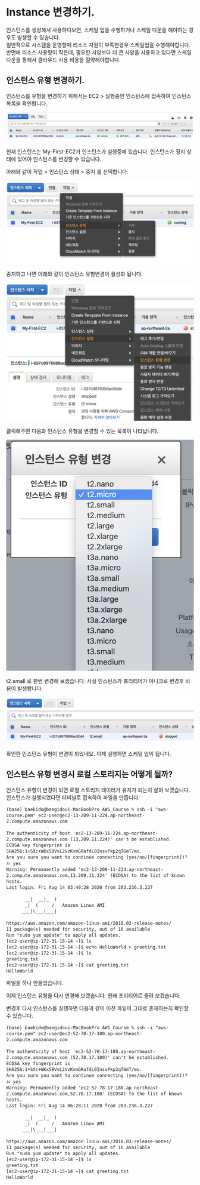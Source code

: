 # Instance 변경하기. 

인스턴스를 생성해서 사용하다보면, 스케일 업을 수행하거나 스케일 다운을 해야하는 경우도 발생할 수 있습니다. \
일반적으로 시스템을 운영할때 리소스 자원이 부족한경우 스케일업을 수행해야합니다. 반면에 리소스 사용량이 작은데, 필요한 사양보다 더 큰 사양을 사용하고 있다면 스케일 다운을 통해서 클라우드 사용 비용을 절약해야합니다. 

## 인스턴스 유형 변경하기. 

인스턴스를 유형을 변경하기 위해서는 EC2 > 실행중인 인스턴스에 접속하여 인스턴스 목록을 확인합니다. 

![ChangeInstance01](imgs/ChangeInstance01.png)

현재 인스턴스는 My-First-EC2가 인스턴스가 실행중에 있습니다. 인스턴스가 정지 상태에 있어야 인스턴스를 변경할 수 있습니다. 

아래와 같이 작업 > 인스턴스 상태 > 중지 를 선택합니다. 

![ChangeInstance02](imgs/ChangeInstance02.png)

중지하고 나면 아래와 같이 인스턴스 유형변경이 활성화 됩니다. 

![ChangeInstance03](imgs/ChangeInstance03.png)

클릭해주면 다음과 인스턴스 유형을 변경할 수 있는 목록이 나타납니다.

![ChangeInstance04](imgs/ChangeInstance04.png)

t2.small 로 한번 변경해 보겠습니다. 사실 인스턴스가 프리티어가 아니크로 변경후 비용이 발생합니다. 

![ChangeInstance05](imgs/ChangeInstance05.png)

확인한 인스턴스 유형이 변경이 되었네요. 이제 실행하면 스케일 업이 됩니다.

## 인스턴스 유형 변경시 로컬 스토리지는 어떻게 될까? 

인스턴스 유형이 변경이 되면 로컬 스토리지 데이터가 유지가 되는지 살펴 보겠습니다. \
인스턴스가 실행되었다면 터미널로 접속하여 파일을 만듭니다. 

```
(base) baekido@baegidoui-MacBookPro AWS_Course % ssh -i "aws-course.pem" ec2-user@ec2-13-209-11-224.ap-northeast-2.compute.amazonaws.com

The authenticity of host 'ec2-13-209-11-224.ap-northeast-2.compute.amazonaws.com (13.209.11.224)' can't be established.
ECDSA key fingerprint is SHA256:1+SXc+WKx5BVvL2VzKvmGRafdL0InsxPkp2qTGmT/mo.
Are you sure you want to continue connecting (yes/no/[fingerprint])? ㅛ yes
Warning: Permanently added 'ec2-13-209-11-224.ap-northeast-2.compute.amazonaws.com,13.209.11.224' (ECDSA) to the list of known hosts.
Last login: Fri Aug 14 03:49:28 2020 from 203.236.3.227

       __|  __|_  )
       _|  (     /   Amazon Linux AMI
      ___|\___|___|

https://aws.amazon.com/amazon-linux-ami/2018.03-release-notes/
11 package(s) needed for security, out of 16 available
Run "sudo yum update" to apply all updates.
[ec2-user@ip-172-31-15-14 ~]$ ls
[ec2-user@ip-172-31-15-14 ~]$ echo HelloWorld > greeting.txt
[ec2-user@ip-172-31-15-14 ~]$ ls
greeting.txt
[ec2-user@ip-172-31-15-14 ~]$ cat greeting.txt
HelloWorld
```

파일을 하나 만들었습니다. 

이제 인스턴스 유형을 다시 변경해 보겠습니다. 원래 프리티어로 돌려 보겠습니다. 

변경후 다시 인스턴스를 실행하면 다음과 같이 이전 파일이 그대로 존재하는지 확인할 수 있습니다. 

```
(base) baekido@baegidoui-MacBookPro AWS_Course % ssh -i "aws-course.pem" ec2-user@ec2-52-78-17-180.ap-northeast-2.compute.amazonaws.com

The authenticity of host 'ec2-52-78-17-180.ap-northeast-2.compute.amazonaws.com (52.78.17.180)' can't be established.
ECDSA key fingerprint is SHA256:1+SXc+WKx5BVvL2VzKvmGRafdL0InsxPkp2qTGmT/mo.
Are you sure you want to continue connecting (yes/no/[fingerprint])? ㅛ yes
Warning: Permanently added 'ec2-52-78-17-180.ap-northeast-2.compute.amazonaws.com,52.78.17.180' (ECDSA) to the list of known hosts.
Last login: Fri Aug 14 06:28:11 2020 from 203.236.3.227

       __|  __|_  )
       _|  (     /   Amazon Linux AMI
      ___|\___|___|

https://aws.amazon.com/amazon-linux-ami/2018.03-release-notes/
11 package(s) needed for security, out of 16 available
Run "sudo yum update" to apply all updates.
[ec2-user@ip-172-31-15-14 ~]$ ls
greeting.txt
[ec2-user@ip-172-31-15-14 ~]$ cat greeting.txt
HelloWorld
```


